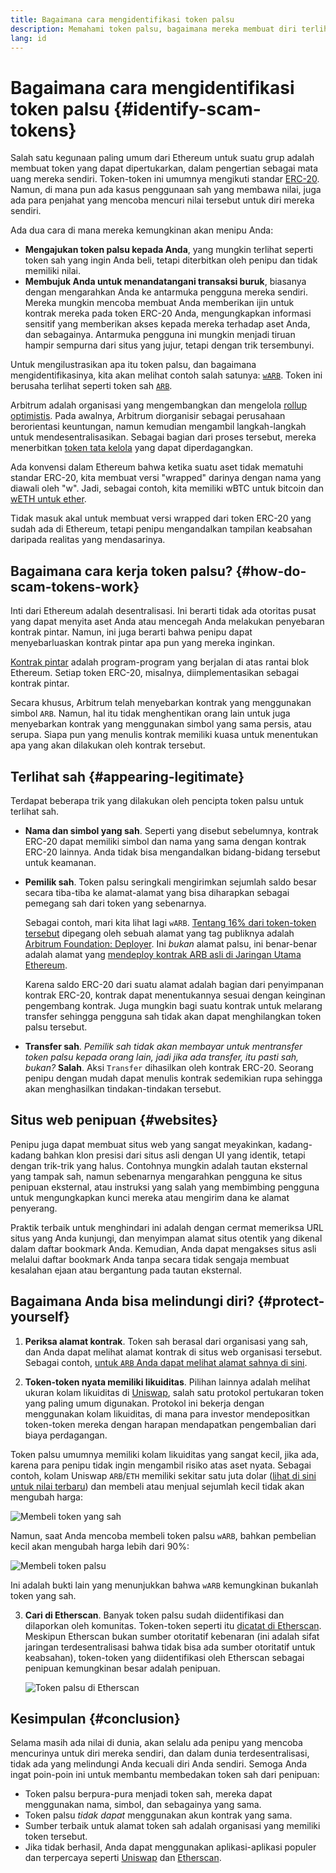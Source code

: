 ```yaml
---
title: Bagaimana cara mengidentifikasi token palsu
description: Memahami token palsu, bagaimana mereka membuat diri terlihat sah, dan cara menghindarinya.
lang: id
---
```


# Bagaimana cara mengidentifikasi token palsu \{#identify-scam-tokens}

Salah satu kegunaan paling umum dari Ethereum untuk suatu grup adalah membuat token yang dapat dipertukarkan, dalam pengertian sebagai mata uang mereka sendiri. Token-token ini umumnya mengikuti standar [ERC-20](/developers/docs/standards/tokens/erc-20/). Namun, di mana pun ada kasus penggunaan sah yang membawa nilai, juga ada para penjahat yang mencoba mencuri nilai tersebut untuk diri mereka sendiri.

Ada dua cara di mana mereka kemungkinan akan menipu Anda:

- **Mengajukan token palsu kepada Anda**, yang mungkin terlihat seperti token sah yang ingin Anda beli, tetapi diterbitkan oleh penipu dan tidak memiliki nilai.
- **Membujuk Anda untuk menandatangani transaksi buruk**, biasanya dengan mengarahkan Anda ke antarmuka pengguna mereka sendiri. Mereka mungkin mencoba membuat Anda memberikan ijin untuk kontrak mereka pada token ERC-20 Anda, mengungkapkan informasi sensitif yang memberikan akses kepada mereka terhadap aset Anda, dan sebagainya. Antarmuka pengguna ini mungkin menjadi tiruan hampir sempurna dari situs yang jujur, tetapi dengan trik tersembunyi.

Untuk mengilustrasikan apa itu token palsu, dan bagaimana mengidentifikasinya, kita akan melihat contoh salah satunya: [`wARB`](https://etherscan.io/token/0xb047c8032b99841713b8e3872f06cf32beb27b82). Token ini berusaha terlihat seperti token sah [`ARB`](https://etherscan.io/address/0xb50721bcf8d664c30412cfbc6cf7a15145234ad1).

<ExpandableCard
title="Apa itu ARB?"
contentPreview=''>

Arbitrum adalah organisasi yang mengembangkan dan mengelola <a href="/developers/docs/scaling/optimistic-rollups/">rollup optimistis</a>. Pada awalnya, Arbitrum diorganisir sebagai perusahaan berorientasi keuntungan, namun kemudian mengambil langkah-langkah untuk mendesentralisasikan. Sebagai bagian dari proses tersebut, mereka menerbitkan <a href="/dao/#token-based-membership">token tata kelola</a> yang dapat diperdagangkan.

</ExpandableCard>

<ExpandableCard
title="Mengapa token palsu disebut wARB?"
contentPreview=''>

Ada konvensi dalam Ethereum bahwa ketika suatu aset tidak mematuhi standar ERC-20, kita membuat versi "wrapped" darinya dengan nama yang diawali oleh "w". Jadi, sebagai contoh, kita memiliki wBTC untuk bitcoin dan <a href="https://cointelegraph.com/news/what-is-wrapped-ethereum-weth-and-how-does-it-work">wETH untuk ether</a>.

Tidak masuk akal untuk membuat versi wrapped dari token ERC-20 yang sudah ada di Ethereum, tetapi penipu mengandalkan tampilan keabsahan daripada realitas yang mendasarinya.

</ExpandableCard>

## Bagaimana cara kerja token palsu? \{#how-do-scam-tokens-work}

Inti dari Ethereum adalah desentralisasi. Ini berarti tidak ada otoritas pusat yang dapat menyita aset Anda atau mencegah Anda melakukan penyebaran kontrak pintar. Namun, ini juga berarti bahwa penipu dapat menyebarluaskan kontrak pintar apa pun yang mereka inginkan.

<ExpandableCard
title="Apa itu kontrak pintar?"
contentPreview=''>

<a href="/developers/docs/smart-contracts/">Kontrak pintar</a> adalah program-program yang berjalan di atas rantai blok Ethereum. Setiap token ERC-20, misalnya, diimplementasikan sebagai kontrak pintar.

</ExpandableCard>

Secara khusus, Arbitrum telah menyebarkan kontrak yang menggunakan simbol `ARB`. Namun, hal itu tidak menghentikan orang lain untuk juga menyebarkan kontrak yang menggunakan simbol yang sama persis, atau serupa. Siapa pun yang menulis kontrak memiliki kuasa untuk menentukan apa yang akan dilakukan oleh kontrak tersebut.

## Terlihat sah \{#appearing-legitimate}

Terdapat beberapa trik yang dilakukan oleh pencipta token palsu untuk terlihat sah.

- **Nama dan simbol yang sah**. Seperti yang disebut sebelumnya, kontrak ERC-20 dapat memiliki simbol dan nama yang sama dengan kontrak ERC-20 lainnya. Anda tidak bisa mengandalkan bidang-bidang tersebut untuk keamanan.

- **Pemilik sah**. Token palsu seringkali mengirimkan sejumlah saldo besar secara tiba-tiba ke alamat-alamat yang bisa diharapkan sebagai pemegang sah dari token yang sebenarnya.

  Sebagai contoh, mari kita lihat lagi `wARB`. [Tentang 16% dari token-token tersebut](https://etherscan.io/token/0xb047c8032b99841713b8e3872f06cf32beb27b82?a=0x1c8db745abe3c8162119b9ef2c13864cd1fdd72f) dipegang oleh sebuah alamat yang tag publiknya adalah [Arbitrum Foundation: Deployer](https://etherscan.io/address/0x1c8db745abe3c8162119b9ef2c13864cd1fdd72f). Ini _bukan_ alamat palsu, ini benar-benar adalah alamat yang [mendeploy kontrak ARB asli di Jaringan Utama Ethereum](https://etherscan.io/tx/0x242b50ab4fe9896cb0439cfe6e2321d23feede7eeceb31aa2dbb46fc06ed2670).

  Karena saldo ERC-20 dari suatu alamat adalah bagian dari penyimpanan kontrak ERC-20, kontrak dapat menentukannya sesuai dengan keinginan pengembang kontrak. Juga mungkin bagi suatu kontrak untuk melarang transfer sehingga pengguna sah tidak akan dapat menghilangkan token palsu tersebut.

- **Transfer sah**. _Pemilik sah tidak akan membayar untuk mentransfer token palsu kepada orang lain, jadi jika ada transfer, itu pasti sah, bukan?_ **Salah**. Aksi `Transfer` dihasilkan oleh kontrak ERC-20. Seorang penipu dengan mudah dapat menulis kontrak sedemikian rupa sehingga akan menghasilkan tindakan-tindakan tersebut.

## Situs web penipuan \{#websites}

Penipu juga dapat membuat situs web yang sangat meyakinkan, kadang-kadang bahkan klon presisi dari situs asli dengan UI yang identik, tetapi dengan trik-trik yang halus. Contohnya mungkin adalah tautan eksternal yang tampak sah, namun sebenarnya mengarahkan pengguna ke situs penipuan eksternal, atau instruksi yang salah yang membimbing pengguna untuk mengungkapkan kunci mereka atau mengirim dana ke alamat penyerang.

Praktik terbaik untuk menghindari ini adalah dengan cermat memeriksa URL situs yang Anda kunjungi, dan menyimpan alamat situs otentik yang dikenal dalam daftar bookmark Anda. Kemudian, Anda dapat mengakses situs asli melalui daftar bookmark Anda tanpa secara tidak sengaja membuat kesalahan ejaan atau bergantung pada tautan eksternal.

## Bagaimana Anda bisa melindungi diri? \{#protect-yourself}

1. **Periksa alamat kontrak**. Token sah berasal dari organisasi yang sah, dan Anda dapat melihat alamat kontrak di situs web organisasi tersebut. Sebagai contoh, [untuk `ARB` Anda dapat melihat alamat sahnya di sini](https://docs.arbitrum.foundation/deployment-addresses#token).

2. **Token-token nyata memiliki likuiditas**. Pilihan lainnya adalah melihat ukuran kolam likuiditas di [Uniswap](https://uniswap.org/), salah satu protokol pertukaran token yang paling umum digunakan. Protokol ini bekerja dengan menggunakan kolam likuiditas, di mana para investor mendepositkan token-token mereka dengan harapan mendapatkan pengembalian dari biaya perdagangan.

Token palsu umumnya memiliki kolam likuiditas yang sangat kecil, jika ada, karena para penipu tidak ingin mengambil risiko atas aset nyata. Sebagai contoh, kolam Uniswap `ARB`/`ETH` memiliki sekitar satu juta dolar ([lihat di sini untuk nilai terbaru](https://info.uniswap.org/#/pools/0x755e5a186f0469583bd2e80d1216e02ab88ec6ca)) dan membeli atau menjual sejumlah kecil tidak akan mengubah harga:

![Membeli token yang sah](./uniswap-real.png)

Namun, saat Anda mencoba membeli token palsu `wARB`, bahkan pembelian kecil akan mengubah harga lebih dari 90%:

![Membeli token palsu](./uniswap-scam.png)

Ini adalah bukti lain yang menunjukkan bahwa `wARB` kemungkinan bukanlah token yang sah.

3. **Cari di Etherscan**. Banyak token palsu sudah diidentifikasi dan dilaporkan oleh komunitas. Token-token seperti itu [dicatat di Etherscan](https://info.etherscan.com/etherscan-token-reputation/). Meskipun Etherscan bukan sumber otoritatif kebenaran (ini adalah sifat jaringan terdesentralisasi bahwa tidak bisa ada sumber otoritatif untuk keabsahan), token-token yang diidentifikasi oleh Etherscan sebagai penipuan kemungkinan besar adalah penipuan.

   ![Token palsu di Etherscan](./etherscan-scam.png)

## Kesimpulan \{#conclusion}

Selama masih ada nilai di dunia, akan selalu ada penipu yang mencoba mencurinya untuk diri mereka sendiri, dan dalam dunia terdesentralisasi, tidak ada yang melindungi Anda kecuali diri Anda sendiri. Semoga Anda ingat poin-poin ini untuk membantu membedakan token sah dari penipuan:

- Token palsu berpura-pura menjadi token sah, mereka dapat menggunakan nama, simbol, dan sebagainya yang sama.
- Token palsu _tidak dapat_ menggunakan akun kontrak yang sama.
- Sumber terbaik untuk alamat token sah adalah organisasi yang memiliki token tersebut.
- Jika tidak berhasil, Anda dapat menggunakan aplikasi-aplikasi populer dan terpercaya seperti [Uniswap](https://app.uniswap.org/#/swap) dan [Etherscan](https://etherscan.io/).
